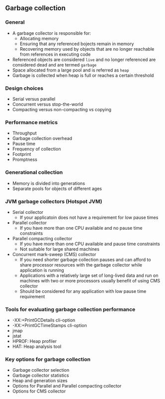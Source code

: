 ## Garbage collection

### General
- A garbage collector is responsible for:
    - Allocating memory
    - Ensuring that any referenced bojects remain in memory
    - Recovering memory used by objects that are no longer reachable from references in executing code
- Referenced objects are considered ```live``` and no longer referenced are considered dead and are termed ```garbage```
- Space allocated from a large pool and is referred as ```heap```
- Garbage is collected when heap is full or reaches a certain threshold

### Design choices
- Serial versus parallel
- Concurrent versus stop-the-world
- Compacting versus non-compacting vs copying

### Performance metrics
- Throughput
- Garbage collection overhead
- Pause time
- Frequency of collection
- Footprint
- Promptness

### Generational collection
- Memory is divided into generations
- Separate pools for objects of different ages

### JVM garbage collectors (Hotspot JVM)
- Serial collector
    - If your applicatoin does not have a requirement for low pause times
- Parallel collector
    - If you have more than one CPU available and no pause time constraints
- Parallel compacting collector
    - If you have more than one CPU available and pause time constraints
    - Not suitable for large shared machines
- Concurrent mark-sweep (CMS) collector
    - If you need shorter garbage collection pauses and can afford to share processor resources with the garbage collector while application is running
    - Applications with a relatively large set of long-lived data and run on machines with two or more processors usually benefit of using CMS collector
    - Should be considered for any application with low pause time requirement

### Tools for evaluating garbage collection performance
- -XX:+PrintGCDetails cli-option
- -XX:+PrintGCTimeStamps cli-option
- jmap
- jstat
- HPROF: Heap profiler
- HAT: Heap analysis tool

### Key options for garbage collection
- Garbage collector selection
- Garbage collector statistics
- Heap and generation sizes
- Options for Parallel and Parallel compacting collector
- Options for CMS collector